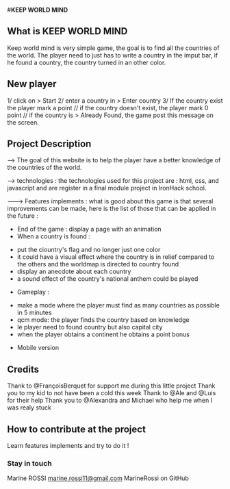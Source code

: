 #**KEEP WORLD MIND** 

## What is KEEP WORLD MIND 
Keep world mind is very simple game, the goal is to find all the countries of the world. 
The player need to just has to write a country in the imput bar, if he found a country, the country turned in an other color. 

## New player 
1/ click on > Start 
2/ enter a country in > Enter country 
3/ If the country exist the player mark a point // if the country doesn't exist, the player mark 0 point // if the country is > Already Found, the game post this message on the screen. 

## Project Description 
--> The goal of this website is to help the player have a better knowledge of the countries of the world. 

--> technologies : the technologies used for this project are : html, css, and javascript and are register in a final module project in IronHack school. 

---> Features implements : what is good about this game is that several improvements can be made, here is the list of those that can be applied in the future : 
+ End of the game : display a page with an animation 
+ When a country is found : 
- put the ciountry's flag and no longer just one color 
- it could have a visual effect where the country is in relief compared to the others and the worldmap is directed to country found 
- display an anecdote about each country 
- a sound effect of the country's national anthem could be played
+ Gameplay :
- make a mode where the player must find as many countries as possible in 5 minutes
- qcm mode: the player finds the country based on knowledge
- le player need to found country but also capital city
- when the player obtains a continent he obtains a point bonus
+ Mobile version

## Credits
 Thank to @FrançoisBerquet for support me during this little project 
 Thank you to my kid to not have been a cold this week 
 Thank to @Ale and @Luis for their help 
 Thank you to @Alexandra and Michael who help me when I was realy stuck 

## How to contribute at the project 
Learn features implements and try to do it ! 

### Stay in touch 
Marine ROSSI 
marine.rossi11@gmail.com
MarineRossi on GitHub 